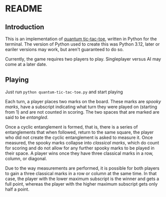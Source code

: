 # README

## Introduction

This is an implementation of [quantum tic-tac-toe](https://en.wikipedia.org/wiki/Quantum_tic-tac-toe), written in Python for the terminal. The version of Python used to create this was Python 3.12, later or eariler versions may work, but aren't guaranteed to do so.

Currently, the game requires two players to play. Singleplayer versus AI may come at a later date.

## Playing

Just run `python quantum-tic-tac-toe.py` and start playing

Each turn, a player places two marks on the board. These marks are *spooky marks*, have a subscript indicating what turn they were played on (starting from 1) and are not counted in scoring. The two spaces that are marked are said to be *entangled*.

Once a cyclic entanglement is formed, that is, there is a series of entanglements that when followed, return to the same square, the player who did not create the cyclic entanglement is asked to measure it. Once measured, the spooky marks collapse into *classical marks*, which do count for scoring and do not allow for any further spooky marks to be played in their space. A player wins once they have three classical marks in a row, column, or diagonal.

Due to the way measurements are performed, it is possible for both players to gain a three classical marks in a row or column at the same time. In that case, the player with the lower maximum subscript is the winner and gets a full point, whereas the player with the higher maximum subscript gets only half a point.
